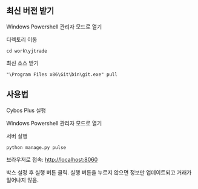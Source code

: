 ## 최신 버전 받기
Windows Powershell 관리자 모드로 열기

디렉토리 이동

    cd work\yjtrade

최신 소스 받기

    "\Program Files x86\Git\bin\git.exe" pull

## 사용법
Cybos Plus 실행

Windows Powershell 관리자 모드로 열기

서버 실행

	python manage.py pulse
	
브라우저로 접속: [http://localhost:8060](http://localhost:8060)

박스 설정 후 실행 버튼 클릭. 실행 버튼을 누르지 않으면 정보만 업데이트되고 거래가 일어나지 않음.
